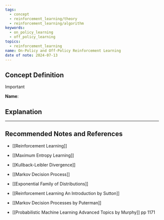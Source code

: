 ```yaml
---
tags:
  - concept
  - reinforcement_learning/theory
  - reinforcement_learning/algorithm
keywords:
  - on_policy_learning
  - off_policy_learning
topics:
  - reinforcement_learning
name: On-Policy and Off-Policy Reinforcement Learning
date of note: 2024-07-13
---
```


## Concept Definition

>[!important]
>**Name**: 



## Explanation





-----------
##  Recommended Notes and References


- [[Reinforcement Learning]]
- [[Maximum Entropy Learning]]
- [[Kullback-Leibler Divergence]]
- [[Markov Decision Process]]
- [[Exponential Family of Distributions]]


- [[Reinforcement Learning An Introduction by Sutton]]
- [[Markov Decision Processes by Puterman]]
- [[Probabilistic Machine Learning Advanced Topics by Murphy]] pp 1171
